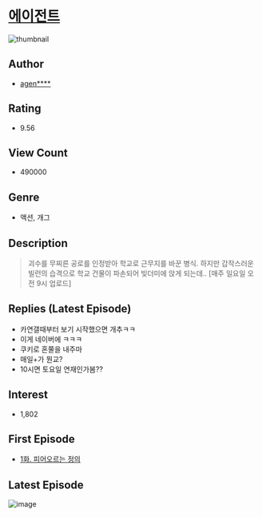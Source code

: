 # [에이전트](https://comic.naver.com/bestChallenge/list?titleId=784100)
![thumbnail](https://image-comic.pstatic.net/user_contents_data/challenge_comic/2021/12/02/350812/thumbnail_202x16446ab9207_765c_4c4d_95f2_97aad8e74638_00000645.JPEG)

## Author
- [agen****](https://comic.naver.com/artistTitle?id=350812)

## Rating
- 9.56

## View Count
- 490000

## Genre
- 액션, 개그

## Description
> 괴수를 무찌른 공로를 인정받아 학교로 근무지를 바꾼 병식. 하지만 갑작스러운 빌런의 습격으로 학교 건물이 파손되어 빚더미에 앉게 되는데.. [매주 일요일 오전 9시 업로드]

## Replies (Latest Episode)
- 카연갤때부터 보기 시작했으면 개추ㅋㅋ
- 이게 네이버에 ㅋㅋㅋ
- 쿠키로 혼쭐을 내주마
- 매일+가 뭔교?
- 10시면 토요일 연재인가봄??

## Interest
- 1,802

## First Episode
- [1화. 피어오르는 정의](https://comic.naver.com/bestChallenge/detail?titleId=784100&no=1)

## Latest Episode
![image](https://image-comic.pstatic.net/user_contents_data/challenge_comic/2022/11/25/350812/upload_3835208953624671329.jpeg)

